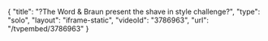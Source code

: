 {
    "title": "?The Word & Braun present the shave in style challenge?",
    "type": "solo",
    "layout": "iframe-static",
    "videoId": "3786963",
    "url": "\/tvpembed\/3786963"
}